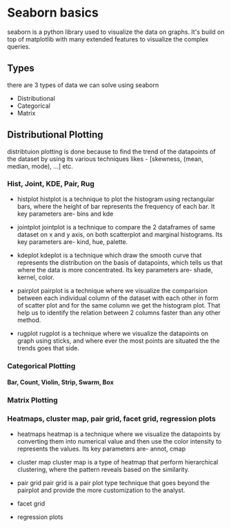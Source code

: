 # Seaborn basics

seaborn is a python library used to visualize the data on graphs. It's build on top of matplotlib with many extended features to visualize the complex queries.

## Types
there are 3 types of data we can solve using seaborn
- Distributional 
- Categorical
- Matrix

## Distributional Plotting
distribtuion plotting is done because to find the trend of the datapoints of the dataset by using its various techniques likes - [skewness, (mean, median, mode), ...] etc.


### Hist, Joint, KDE, Pair, Rug

- histplot
histplot is a technique to plot the histogram using rectangular bars, where the height of bar represents the frequency of each bar. It key parameters are- bins and kde

- jointplot
jointplot is a technique to compare the 2 dataframes of same dataset on x and y axis, on both scatterplot and marginal histograms. Its key parameters are- kind, hue, palette.

- kdeplot
kdeplot is a technique which draw the smooth curve that represents the distribution on the basis of datapoints, which tells us that where the data is more concentrated. Its key parameters are- shade, kernel, color.

- pairplot
pairplot is a technique where we visualize the comparision between each individual column of the dataset with each other in form of scatter plot and for the same column we get the histogram plot. That help us to identify the relation between 2 columns faster than any other method.

- rugplot
rugplot is a technique where we visualize the datapoints on graph using sticks, and where ever the most points are situated the the trends goes that side.


### Categorical Plotting

#### Bar, Count, Violin, Strip, Swarm, Box

### Matrix Plotting

### Heatmaps, cluster map, pair grid, facet grid, regression plots

- heatmaps
heatmap is a technique where we visualize the datapoints by converting them into numerical value and then use the color intensity to represents the values. Its key parameters are- annot, cmap

- cluster map
cluster map is a type of heatmap that perform hierarchical clustering, where the pattern reveals based on the similarity.

- pair grid
pair grid is a pair plot type technique that goes beyond the pairplot and provide the more customization to the analyst.

- facet grid


- regression plots
